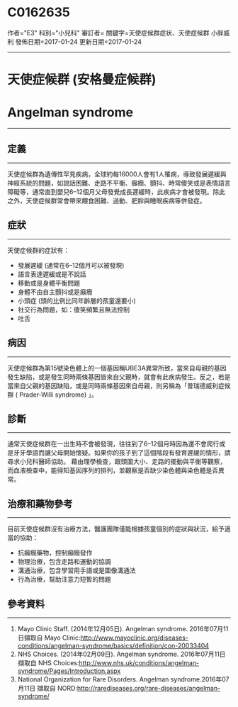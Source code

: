 # C0162635
作者="E3"
科別="小兒科"
審訂者=
關鍵字=天使症候群症状、天使症候群 小胖威利
發佈日期=2017-01-24
更新日期=2017-01-24

----------
# 天使症候群 (安格曼症候群)
# Angelman syndrome
----------
## 定義
----------

天使症候群為遺傳性罕見疾病，全球約每16000人會有1人罹病，導致發展遲緩與神經系統的問題，如說話困難、走路不平衡、癲癇、顫抖、時常傻笑或是表情語言障礙等，通常直到嬰兒6–12個月父母發覺成長遲緩時，此疾病才會被發現。除此之外，天使症候群常會帶來餵食困難、過動、肥胖與睡眠疾病等併發症。

## 症狀
----------

 天使症候群的症狀有：

- 發展遲緩 (通常在6–12個月可以被發現)
- 語言表達遲緩或是不說話
- 移動或是身體平衡問題
- 身體不由自主顫抖或是癲癇
- 小頭症 (頭的比例比同年齡層的孩童還要小)
- 社交行為問題，如：傻笑頻繁且無法控制
- 吐舌
## 病因
----------

天使症候群為第15號染色體上的一個基因稱UBE3A異常所致，當來自母親的基因發生缺陷，或是發生同時兩條基因皆來自父親時，就會有此疾病發生。反之，若是當來自父親的基因缺陷，或是同時兩條基因來自母親，則另稱為「普瑞德威利症候群 ( Prader-Willi syndrome) 」。

## 診斷
----------

通常天使症候群在一出生時不會被發現，往往到了6–12個月時因為還不會爬行或是牙牙學語而讓父母開始懷疑。如果你的孩子到了這個階段有發育遲緩的情形，請尋求小兒科醫師協助。
藉由理學檢查，跟頭圍大小、走路的擺動與平衡等觀察，而血液檢查中，能得知基因序列的排列，並觀察是否缺少染色體與染色體是否異常。

## 治療和藥物參考
----------

目前天使症候群沒有治療方法，醫護團隊僅能根據孩童個別的症狀與狀況，給予適當的協助：

- 抗癲癇藥物，控制癲癇發作
- 物理治療，包含走路和運動的協調
- 溝通治療，包含學習用手語或是圖像溝通法
- 行為治療，幫助注意力短暫的問題
## 參考資料
----------
1. Mayo Clinic Staff. (2014年12月05日). Angelman syndrome. 2016年07月11日擷取自 Mayo Clinic:http://www.mayoclinic.org/diseases-conditions/angelman-syndrome/basics/definition/con-20033404
2. NHS Choices. (2014年02月09日). Angelman syndrome. 2016年07月11日 擷取自 NHS Choices:http://www.nhs.uk/conditions/angelman-syndrome/Pages/Introduction.aspx
3. National Organization for  Rare Disorders. Angelman syndrome.2016年07月11日 擷取自 NORD:http://rarediseases.org/rare-diseases/angelman-syndrome/






